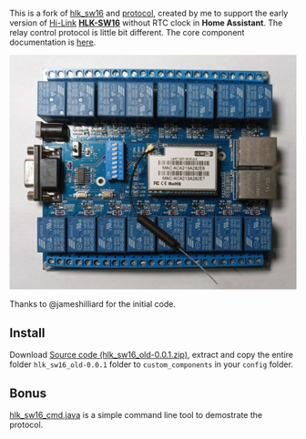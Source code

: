 This is a fork of [hlk_sw16](https://github.com/home-assistant/core/tree/dev/homeassistant/components/hlk_sw16) and [protocol](https://github.com/jameshilliard/hlk-sw16), created by me to support the early version of [Hi-Link](http://www.hlktech.net/) **[HLK-SW16](http://www.hlktech.net/product_detail.php?ProId=48)** without RTC clock in **Home Assistant**.
The relay control protocol is little bit different.
The core component documentation is [here](https://www.home-assistant.io/integrations/hlk_sw16/).

![](hlk_sw16_old.jpg)

Thanks to @jameshilliard for the initial code.

## Install

Download [Source code (hlk_sw16_old-0.0.1.zip)](releases/latest), extract and copy the entire folder `hlk_sw16_old-0.0.1` folder to `custom_components` in your `config` folder.

## Bonus

[hlk_sw16_cmd.java](hlk_sw16_cmd.java) is a simple command line tool to demostrate the protocol.
